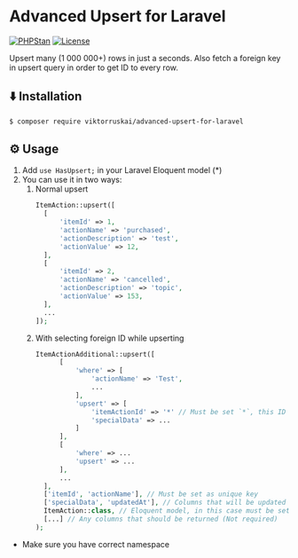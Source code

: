 # Advanced Upsert for Laravel

[![PHPStan](https://github.com/viktorruskai/advanced-upsert-for-laravel/actions/workflows/phpstan.yml/badge.svg)](https://github.com/viktorruskai/advanced-upsert-for-laravel/actions/workflows/phpstan.yml)
[![License](https://img.shields.io/badge/License-MIT-green.svg)](https://github.com/viktorruskai/advanced-upsert-for-laravel/blob/master/LICENSE)

Upsert many (1 000 000+) rows in just a seconds. Also fetch a foreign key in upsert query in order to get ID to every
row.

## ⬇️ Installation

```bash
$ composer require viktorruskai/advanced-upsert-for-laravel
```

## ⚙️ Usage

1. Add `use HasUpsert;` in your Laravel Eloquent model (*)
2. You can use it in two ways:
    1. Normal upsert
       ```php
       ItemAction::upsert([
         [
             'itemId' => 1,
             'actionName' => 'purchased',
             'actionDescription' => 'test',
             'actionValue' => 12,
         ],
         [ 
             'itemId' => 2,
             'actionName' => 'cancelled',
             'actionDescription' => 'topic',
             'actionValue' => 153,
         ],
         ...
       ]);
       ```
    2. With selecting foreign ID while upserting
       ```php
       ItemActionAdditional::upsert([
             [
                 'where' => [
                     'actionName' => 'Test',
                     ...
                 ],
                 'upsert' => [
                     'itemActionId' => '*' // Must be set `*`, this ID will be automatically added from `$selectModelClassName` by conditions from `where` param  
                     'specialData' => ...
                 ] 
             ],
             [
                 'where' => ...
                 'upsert' => ...
             ],
             ...
         ], 
         ['itemId', 'actionName'], // Must be set as unique key 
         ['specialData', 'updatedAt'], // Columns that will be updated
         ItemAction::class, // Eloquent model, in this case must be set
         [...] // Any columns that should be returned (Not required) 
       );
       ```


* Make sure you have correct namespace